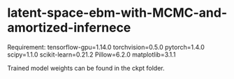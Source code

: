 # latent-space-ebm-with-MCMC-and-amortized-infernece
Requirement:
tensorflow-gpu=1.14.0
torchvision=0.5.0
pytorch=1.4.0
scipy=1.1.0
scikit-learn=0.21.2
Pillow=6.2.0
matplotlib=3.1.1


Trained model weights can be found in the ckpt folder.
